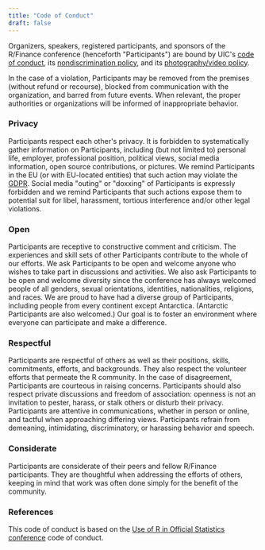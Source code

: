 ```yaml
---
title: "Code of Conduct"
draft: false
---
```


Organizers, speakers, registered participants, and sponsors of the R/Finance conference (henceforth "Participants") are bound by UIC's [code of conduct](https://www.ethics.uillinois.edu/compliance/university_code_of_conduct), its [nondiscrimination policy](https://www.bot.uillinois.edu/governance/nondiscrimination), and its [photography/video policy](https://today.uic.edu/contact/communicating-on-campus/photo-video-policies).

In the case of a violation, Participants may be removed from the premises (without refund or recourse), blocked from communication with the organization, and barred from future events. When relevant, the proper authorities or organizations will be informed of inappropriate behavior.

### Privacy

Participants respect each other's privacy. It is forbidden to systematically gather information on Participants, including (but not limited to) personal life, employer, professional position, political views, social media information, open source contributions, or pictures.  We remind Participants in the EU (or with EU-located entities) that such action may violate the [GDPR](https://www.eugdpr.org/). Social media "outing" or "doxxing" of Participants is expressly forbidden and we remind Participants that such actions expose them to potential suit for libel, harassment, tortious interference and/or other legal violations.

### Open

Participants are receptive to constructive comment and criticism. The experiences and skill sets of other Participants contribute to the whole of our efforts. We ask Participants to be open and welcome anyone who wishes to take part in discussions and activities. We also ask Participants to be open and welcome diversity since the conference has always welcomed people of all genders, sexual orientations, identities, nationalities, religions, and races. We are proud to have had a diverse group of Participants, including people from every continent except Antarctica. (Antarctic Participants are also welcomed.)  Our goal is to foster an environment where everyone can participate and make a difference.

### Respectful

Participants are respectful of others as well as their positions, skills, commitments, efforts, and backgrounds. They also respect the volunteer efforts that permeate the R community. In the case of disagreement, Participants are courteous in raising concerns. Participants should also respect private discussions and freedom of association: openness is not an invitation to pester, harass, or stalk others or disturb their privacy. Participants are attentive in communications, whether in person or online, and tactful when approaching differing views. Participants refrain from demeaning, intimidating, discriminatory, or harassing behavior and speech.

### Considerate

Participants are considerate of their peers and fellow R/Finance participants. They are thoughtful when addressing the efforts of others, keeping in mind that work was often done simply for the benefit of the community.

### References

This code of conduct is based on the [Use of R in Official Statistics conference](https://www.aanmelder.nl/uros2018/wiki/344886/code-of-conduct) code of conduct.
